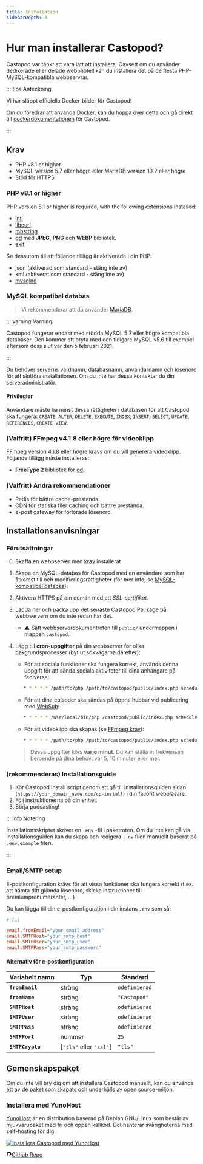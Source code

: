 ```yaml
---
title: Installation
sidebarDepth: 3
---
```


# Hur man installerar Castopod?

Castopod var tänkt att vara lätt att installera. Oavsett om du använder
dedikerade eller delade webbhotell kan du installera det på de flesta
PHP-MySQL-kompatibla webbservrar.

::: tips Anteckning

Vi har släppt officiella Docker-bilder för Castopod!

Om du föredrar att använda Docker, kan du hoppa över detta och gå direkt till
[dockerdokumentationen](./docker.md) för Castopod.

:::

## Krav

- PHP v8.1 or higher
- MySQL version 5.7 eller högre eller MariaDB version 10.2 eller högre
- Stöd för HTTPS

### PHP v8.1 or higher

PHP version 8.1 or higher is required, with the following extensions installed:

- [intl](https://php.net/manual/en/intl.requirements.php)
- [libcurl](https://php.net/manual/en/curl.requirements.php)
- [mbstring](https://php.net/manual/en/mbstring.installation.php)
- [gd](https://www.php.net/manual/en/image.installation.php) med **JPEG**,
  **PNG** och **WEBP** bibliotek.
- [exif](https://www.php.net/manual/en/exif.installation.php)

Se dessutom till att följande tillägg är aktiverade i din PHP:

- json (aktiverad som standard - stäng inte av)
- xml (aktiverat som standard - stäng inte av)
- [mysqlnd](https://php.net/manual/en/mysqlnd.install.php)

### MySQL kompatibel databas

> Vi rekommenderar att du använder [MariaDB](https://mariadb.org).

::: varning Varning

Castopod fungerar endast med stödda MySQL 5.7 eller högre kompatibla databaser.
Den kommer att bryta med den tidigare MySQL v5.6 till exempel eftersom dess slut
var den 5 februari 2021.

:::

Du behöver serverns värdnamn, databasnamn, användarnamn och lösenord för att
slutföra installationen. Om du inte har dessa kontaktar du din
serveradministratör.

#### Privilegier

Användare måste ha minst dessa rättigheter i databasen för att Castopod ska
fungera: `CREATE`, `ALTER`, `DELETE`, `EXECUTE`, `INDEX`, `INSERT`, `SELECT`,
`UPDATE`, `REFERENCES`, `CREATE VIEW`.

### (Valfritt) FFmpeg v4.1.8 eller högre för videoklipp

[FFmpeg](https://www.ffmpeg.org/) version 4.1.8 eller högre krävs om du vill
generera videoklipp. Följande tillägg måste installeras:

- **FreeType 2** bibliotek för
  [gd](https://www.php.net/manual/en/image.installation.php).

### (Valfritt) Andra rekommendationer

- Redis för bättre cache-prestanda.
- CDN för statiska filer caching och bättre prestanda.
- e-post gateway för förlorade lösenord.

## Installationsanvisningar

### Förutsättningar

0. Skaffa en webbserver med [krav](#requirements) installerat
1. Skapa en MySQL-databas för Castopod med en användare som har åtkomst till och
   modifieringsrättigheter (för mer info, se
   [MySQL-kompatibel databas](#mysql-compatible-database)).
2. Aktivera HTTPS på din domän med ett _SSL-certifikat_.
3. Ladda ner och packa upp det senaste [Castopod Package](https://castopod.org/)
   på webbservern om du inte redan har det.
   - ⚠️ Sätt webbserverdokumentroten till `public/` undermappen i mappen
     `castopod`.
4. Lägg till **cron-uppgifter** på din webbserver för olika bakgrundsprocesser
   (byt ut sökvägarna därefter):

   - För att sociala funktioner ska fungera korrekt, används denna uppgift för
     att sända sociala aktiviteter till dina anhängare på fediverse:

   ```bash
      * * * * * /path/to/php /path/to/castopod/public/index.php scheduled-activities
   ```

   - För att dina episoder ska sändas på öppna hubbar vid publicering med
     [WebSub](https://en.wikipedia.org/wiki/WebSub):

   ```bash
      * * * * * /usr/local/bin/php /castopod/public/index.php scheduled-websub-publish
   ```

   - För att videoklipp ska skapas (se
     [FFmpeg krav](#ffmpeg-v418-or-higher-for-video-clips)):

   ```bash
      * * * * * /path/to/php /path/to/castopod/public/index.php scheduled-video-clips
   ```

   > Dessa uppgifter körs **varje minut**. Du kan ställa in frekvensen beroende
   > på dina behov: var 5, 10 minuter eller mer.

### (rekommenderas) Installationsguide

1. Kör Castopod install script genom att gå till installationsguiden sidan
   (`https://your_domain_name.com/cp-install`) i din favorit webbläsare.
2. Följ instruktionerna på din enhet.
3. Börja podcasting!

::: info Notering

Installationsskriptet skriver en `.env` -fil i paketroten. Om du inte kan gå via
installationsguiden kan du skapa och redigera `. nv` filen manuellt baserat på
`.env.example` filen.

:::

### Email/SMTP setup

E-postkonfiguration krävs för att vissa funktioner ska fungera korrekt (t.ex.
att hämta ditt glömda lösenord, skicka instruktioner till premiumprenumeranter,
…)

Du kan lägga till din e-postkonfiguration i din instans `.env` som så:

```ini
# […]

email.fromEmail="your_email_address"
email.SMTPHost="your_smtp_host"
email.SMTPUser="your_smtp_user"
email.SMTPPass="your_smtp_password"
```

#### Alternativ för e-postkonfiguration

| Variabelt namn   | Typ                     | Standard      |
| ---------------- | ----------------------- | ------------- |
| **`fromEmail`**  | sträng                  | `odefinierad` |
| **`fromName`**   | sträng                  | `"Castopod"`  |
| **`SMTPHost`**   | sträng                  | `odefinierad` |
| **`SMTPUser`**   | sträng                  | `odefinierad` |
| **`SMTPPass`**   | sträng                  | `odefinierad` |
| **`SMTPPort`**   | nummer                  | `25`          |
| **`SMTPCrypto`** | [`"tls"` eller `"ssl"`] | `"tls"`       |

## Gemenskapspaket

Om du inte vill bry dig om att installera Castopod manuellt, kan du använda ett
av de paket som skapats och underhålls av open source-miljön.

### Installera med YunoHost

[YunoHost](https://yunohost.org/) är en distribution baserad på Debian GNU/Linux
som består av mjukvarupaket med fri och öppen källkod. Det hanterar
svårigheterna med self-hosting för dig.

<div class="flex flex-wrap items-center gap-4">

<a href="https://install-app.yunohost.org/?app=castopod" target="_blank" rel="noopener noreferrer">
   <img src="https://install-app.yunohost.org/install-with-yunohost.svg" alt="Installera Castopod med YunoHost" class="align-middle" />
</a>

<a href="https://github.com/YunoHost-Apps/castopod_ynh" target="_blank" rel="noopener noreferrer" class="inline-flex items-center px-4 py-[.3rem] mx-auto font-semibold text-center text-black rounded-md gap-x-1 border-2 border-solid border-[#333] hover:no-underline hover:bg-gray-100"><svg
   xmlns="http://www.w3.org/2000/svg" viewBox="0 0 24 24" width="1em" height="1em"
   class="text-xl"><path fill="none" d="M0 0h24v24H0z"/><path d="M12 2A10 10 0 0 0 2 12a10 10 0 0 0 6.84 9.49c.5.09.69-.21.69-.48l-.02-1.86c-2.51.46-3.16-.61-3.36-1.18-.11-.28-.6-1.17-1.02-1.4-.35-.2-.85-.66-.02-.67.79-.01 1.35.72 1.54 1.02.9 1.52 2.34 1.1 2.91.83a2.1 2.1 0 0 1 .64-1.34c-2.22-.25-4.55-1.11-4.55-4.94A3.9 3.9 0 0 1 6.68 8.8a3.6 3.6 0 0 1 .1-2.65s.83-.27 2.75 1.02a9.28 9.28 0 0 1 2.5-.34c.85 0 1.7.12 2.5.34 1.9-1.3 2.75-1.02 2.75-1.02.54 1.37.2 2.4.1 2.65.63.7 1.02 1.58 1.02 2.68 0 3.84-2.34 4.7-4.56 4.94.36.31.67.91.67 1.85l-.01 2.75c0 .26.19.58.69.48A10.02 10.02 0 0 0 22 12 10 10 0 0 0 12 2z"/></svg>Github
Repo</a>

</div>
